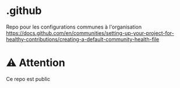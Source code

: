 # .github

Repo pour les configurations communes à l'organisation 
https://docs.github.com/en/communities/setting-up-your-project-for-healthy-contributions/creating-a-default-community-health-file

# ⚠️ Attention
Ce repo est public
